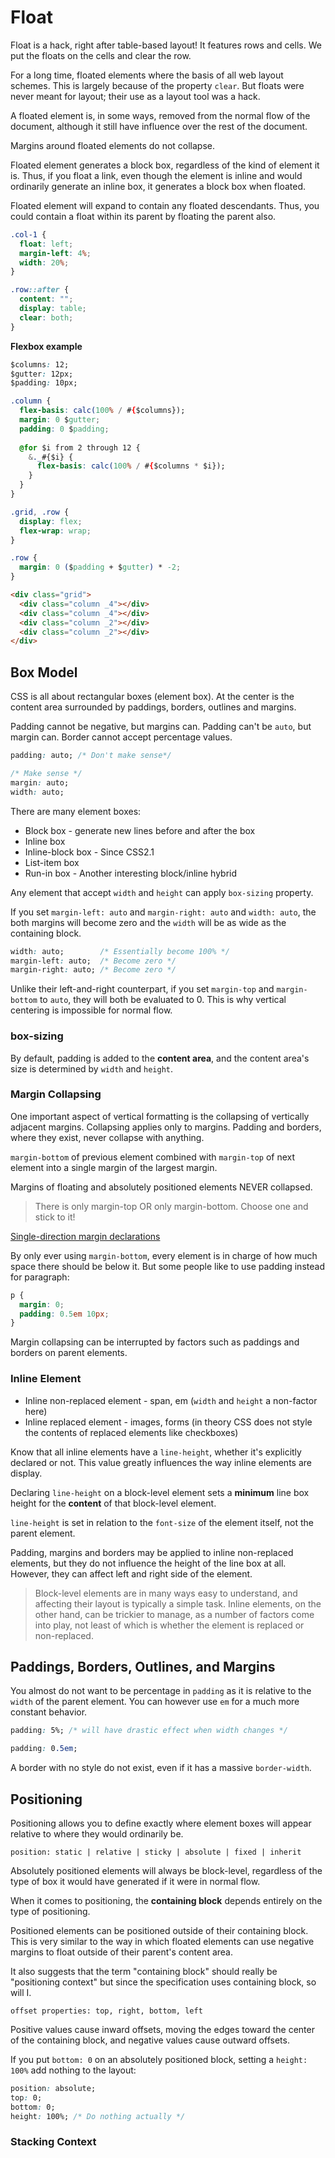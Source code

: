 # Float

Float is a hack, right after table-based layout! It features rows and cells. We put the floats on the cells and clear the row.

For a long time, floated elements where the basis of all web layout schemes. This is largely because of the property `clear`. But floats were never meant for layout; their use as a layout tool was a hack.

A floated element is, in some ways, removed from the normal flow of the document, although it still have influence over the rest of the document.

Margins around floated elements do not collapse.

Floated element generates a block box, regardless of the kind of element it is. Thus, if you float a link, even though the element is inline and would ordinarily generate an inline box, it generates a block box when floated.

Floated element will expand to contain any floated descendants. Thus, you could contain a float within its parent by floating the parent also.

```css
.col-1 {
  float: left;
  margin-left: 4%;
  width: 20%;
}

.row::after {
  content: "";
  display: table;
  clear: both;
}
```

**Flexbox example**

```css
$columns: 12;
$gutter: 12px;
$padding: 10px;

.column {
  flex-basis: calc(100% / #{$columns});
  margin: 0 $gutter;
  padding: 0 $padding;
  
  @for $i from 2 through 12 {
    &._#{$i} {
      flex-basis: calc(100% / #{$columns * $i});
    }
  }
}

.grid, .row {
  display: flex;
  flex-wrap: wrap;
}

.row {
  margin: 0 ($padding + $gutter) * -2;
}
```

```html
<div class="grid">
  <div class="column _4"></div>
  <div class="column _4"></div>
  <div class="column _2"></div>
  <div class="column _2"></div>
</div>
```

## Box Model

CSS is all about rectangular boxes (element box). At the center is the content area surrounded by paddings, borders, outlines and margins.

Padding cannot be negative, but margins can. Padding can't be `auto`, but margin can. Border cannot accept percentage values.

```css
padding: auto; /* Don't make sense*/

/* Make sense */
margin: auto;
width: auto;
```

There are many element boxes:

* Block box - generate new lines before and after the box
* Inline box
* Inline-block box - Since CSS2.1
* List-item box
* Run-in box - Another interesting block/inline hybrid

Any element that accept `width` and `height` can apply `box-sizing` property.

If you set `margin-left: auto` and `margin-right: auto` and `width: auto`, the both margins will become zero and the `width` will be as wide as the containing block.

```css
width: auto;        /* Essentially become 100% */ 
margin-left: auto;  /* Become zero */
margin-right: auto; /* Become zero */
```

Unlike their left-and-right counterpart, if you set `margin-top` and `margin-bottom` to `auto`, they will both be evaluated to 0. This is why vertical centering is impossible for normal flow.

### box-sizing

By default, padding is added to the **content area**, and the content area's size is determined by `width` and `height`.

### Margin Collapsing

One important aspect of vertical formatting is the collapsing of vertically adjacent margins. Collapsing applies only to margins. Padding and borders, where they exist, never collapse with anything.

`margin-bottom` of previous element combined with `margin-top` of next element into a single margin of the largest margin.

Margins of floating and absolutely positioned elements NEVER collapsed.

> There is only margin-top OR only margin-bottom. Choose one and stick to it!

[Single-direction margin declarations](https://csswizardry.com/2012/06/single-direction-margin-declarations/)

By only ever using `margin-bottom`, every element is in charge of how much space there should be below it. But some people like to use padding instead for paragraph:

```css
p {
  margin: 0;
  padding: 0.5em 10px;
}
```

Margin collapsing can be interrupted by factors such as paddings and borders on parent elements.

### Inline Element

* Inline non-replaced element - span, em (`width` and `height` a non-factor here)
* Inline replaced element - images, forms (in theory CSS does not style the contents of replaced elements like checkboxes)

Know that all inline elements have a `line-height`, whether it's explicitly declared or not. This value greatly influences the way inline elements are display.

Declaring `line-height` on a block-level element sets a **minimum** line box height for the **content** of that block-level element.

`line-height` is set in relation to the `font-size` of the element itself, not the parent element.

Padding, margins and borders may be applied to inline non-replaced elements, but they do not influence the height of the line box at all. However, they can affect left and right side of the element.

> Block-level elements are in many ways easy to understand, and affecting their layout is typically a simple task. Inline elements, on the other hand, can be trickier to manage, as a number of factors come into play, not least of which is whether the element is replaced or non-replaced.

## Paddings, Borders, Outlines, and Margins

You almost do not want to be percentage in `padding` as it is relative to the `width` of the parent element. You can however use `em` for a much more constant behavior.

```css
padding: 5%; /* will have drastic effect when width changes */

padding: 0.5em;
```

A border with no style do not exist, even if it has a massive `border-width`.

## Positioning

Positioning allows you to define exactly where element boxes will appear relative to where they would ordinarily be.

```
position: static | relative | sticky | absolute | fixed | inherit
```

Absolutely positioned elements will always be block-level, regardless of the type of box it would have generated if it were in normal flow.

When it comes to positioning, the **containing block** depends entirely on the type of positioning.

Positioned elements can be positioned outside of their containing block. This is very similar to the way in which floated elements can use negative margins to float outside of their parent's content area.

It also suggests that the term "containing block" should really be "positioning context" but since the specification uses containing block, so will I.

```
offset properties: top, right, bottom, left
```

Positive values cause inward offsets, moving the edges toward the center of the containing block, and negative values cause outward offsets.

If you put `bottom: 0` on an absolutely positioned block, setting a `height: 100%` add nothing to the layout:

```css
position: absolute;
top: 0;
bottom: 0;
height: 100%; /* Do nothing actually */
```

### Stacking Context

